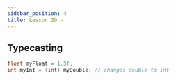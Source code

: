 ```yaml
---
sidebar_position: 4
title: Lesson 2b - 
---
```


## Typecasting
```java
float myFloat = 1.5f;
int myInt = (int) myDouble; // changes double to int 
```